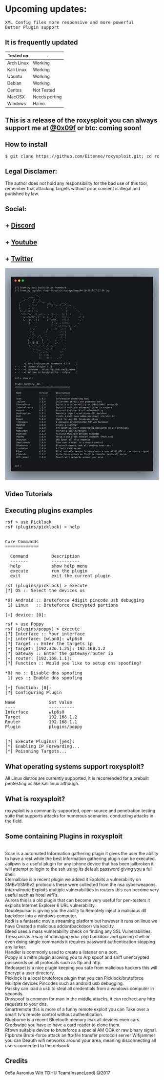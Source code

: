# Upcoming updates:
<pre>XML Config files more responsive and more powerful
Better Plugin support
</pre>
## It is frequently updated

|Tested on|.
|---|---
|Arch Linux|Working
|Kali Linux|Working
|Ubuntu|Working
|Debian|Working
|Centos|Not Tested
|MacOSX|Needs porting
|Windows| Ha no.

## This is a release of the roxysploit you can always support me at <a href="https://twitter.com/0x09f">@0x09f</a> or btc:  coming soon!
## How to install
<pre>$ git clone https://github.com/Eitenne/roxysploit.git; cd roxysploit; sudo /bin/bash install</pre>

## Legal Disclamer:
  The author does not hold any responsibility for the bad use of this tool,
  remember that attacking targets without prior consent is illegal and punished by law.

## Social:
## + <a href="https://discord.gg/8EP2sjv"> Discord</a>
## + <a href="https://www.youtube.com/channel/UCvydKPHB5fzqrJpS6BUqdRQ"> Youtube</a>
## + <a href="https://twitter.com/0x09f"> Twitter</a>

<img src="carbon.jpg">

## Video Tutorials
[Hacking using Tresspass | RoxySploit / Roxy Exploitation Framework]: https://www.youtube.com/watch?v=47UMnkeM-hk
[Exploiting the browser | roxysploit]: https://www.youtube.com/watch?v=h6QO-rtIP_o

## Executing plugins examples
<pre>
rsf > use Picklock
rsf (plugins/picklock) > help


Core Commands
=============

  Command         Description
  -------         -----------
  help            show help menu
  execute         run the plugin
  exit            exit the current plugin

rsf (plugins/picklock) > execute
[?] OS :: Select the devices os

*0) Android :: Bruteforce 4digit pincode usb debugging
 1) Linux   :: Bruteforce Encrypted partions

[+] device: [0]:
</pre>
<pre>
rsf > use Poppy
rsf (plugins/poppy) > execute
[?] Interface :: Your interface
[+] interface: [wlan0]: wlp6s0
[?] Target :: Enter the targets ip
[+] target: [192.326.1.25]: 192.168.1.2
[?] Gateway :: Enter the gateway/router ip
[+] router: [192.168.1.1]:
[?] Function :: Would you like to setup dns spoofing?

*0) no :: Disable dns spoofing
 1) yes :: Enable dns spoofing

[+] function: [0]:
[?] Configuring Plugin

Name             Set Value
----             ----------
Interface        wlp6s0
Target           192.168.1.2
Router           192.168.1.1
Plugin           plugins/poppy


[?] Execute Plugins? [yes]:  
[*] Enabling IP Forwarding...
[*] Poisoning Targets...
</pre>

## What operating systems support roxysploit?
All Linux distros are currently supported, it is recomended for a prebuilt pentesting os like kali linux although.

## What is roxysploit?
roxysploit is a community-supported, open-source and penetration testing suite that supports attacks for numerous scenarios. conducting attacks in the field.

## Some containing Plugins in roxysploit
<br>
Scan is a automated Information gathering plugin it gives the user the ability to have a rest while the best Information gathering plugin can be executed.
<br>
Jailpwn is a useful plugin for any iphone device that has been jailbroken it will attempt to login to the ssh using its default password giving you a full shell.
<br>
Eternalblue is a recent plugin we added it Exploits a vulnerability on SMBv1/SMBv2 protocols these were collected from the nsa cyberweapons.
<br>
Internalroute Exploits multiple vulnerabilities in routers this can become very useful such as hotel wifi's.
<br>
Aurora this is a old plugin that can become very useful for pen-testers it exploits Internet Explorer 6 URL vulnerability.
<br>
Doublepulsar is giving you the ability to Remotely inject a malicious dll backdoor into a windows computer.
<br>
Kodi is a fantastic movie streaming platform but however it runs on linux we have Created a malicious addon(backdoor) via kodi.tv
<br>
Bleed uses a mass vulnerability check on finding any SSL Vulnerabilities.
<br>
Tresspass is a way of managing your php backdoor and gaining shell or even doing single commands it requires password authentication stopping any lurker.
<br>
Handler is commonly used to create a listener on a port.
<br>
Poppy is a mitm plugin allowing you to Arp spoof and sniff unencrypted passwords on all protocals such as ftp and http.
<br>
Redcarpet is a nice plugin keeping you safe from malicious hackers this will Encrypt a user directory.
<br>
Picklock is a local bruteforce plugin that you can Picklock/bruteforce Mulitple devices Pincodes such as android usb debugging. <br>
Passby can load a usb to steal all credentials from a windows computer in seconds.
<br>
Dnsspoof is common for man in the middle attacks, it can redirect any http requests to your dns.
<br>
Smartremote this is more of a funny remote exploit you can Take over a smart tv's remote control without authentication.
<br>
Blueborne is a recent Bluetooth memory leak all devices even cars.
<br>
Credswipe you have to have a card reader to clone them.
<br>
Rfpwn suitable device to bruteforce a special AM OOK or raw binary signal.
<br>
Ftpbrute Brute-force attack an ftp(file transfer protocol) server Wifijammer you can Deauth wifi networks around your area, meaning disconnecting all users connected to the network.
<br>

## Credits
0x5a
Aaronius
Witt
TDHU
Team(InsaneLand) @2017
